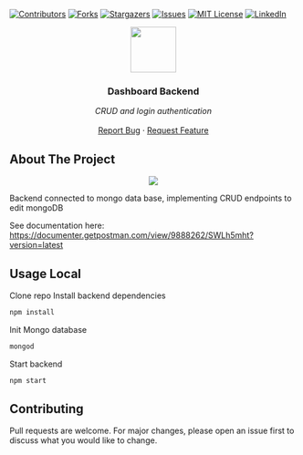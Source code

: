 [![Contributors][contributors-shield]][contributors-url]
[![Forks][forks-shield]][forks-url]
[![Stargazers][stars-shield]][stars-url]
[![Issues][issues-shield]][issues-url]
[![MIT License][license-shield]][license-url]
[![LinkedIn][linkedin-shield]][linkedin-url]


<p align="center">
  <img src="https://cdn2.iconfinder.com/data/icons/font-awesome/1792/code-512.png" width="80" height="80">
  
  <h3 align="center">Dashboard Backend</h3>

  <p align="center">
        <em>CRUD and login authentication</em>
    <br /><br />
    <a href="https://github.com/fredhii/Dashboard-Backend/issues">Report Bug</a>
    ·
    <a href="https://github.com/fredhii/Dashboard-Backend/issues">Request Feature</a>
  </p>
</p>


## About The Project
<p align="center">
    <img src="https://i.imgur.com/EXrO9Wy.png">
</p>

Backend connected to mongo data base, implementing CRUD endpoints to edit mongoDB

See documentation here:  
https://documenter.getpostman.com/view/9888262/SWLh5mht?version=latest

## Usage Local
Clone repo
Install backend dependencies
```sh
npm install
```
Init Mongo database
```sh
mongod
```
Start backend
```sh
npm start
```

## Contributing
Pull requests are welcome. For major changes, please open an issue first to discuss what you would like to change.



[contributors-shield]: https://img.shields.io/github/contributors/fredhii/Dashboard-Backend?style=flat-square
[contributors-url]: https://github.com/fredhii/Dashboard-Backend/graphs/contributors
[forks-shield]: https://img.shields.io/github/forks/fredhii/Dashboard-Backend.svg?style=flat-square
[forks-url]: https://github.com/fredhii/Dashboard-Backend/network/members
[stars-shield]: https://img.shields.io/github/stars/fredhii/Dashboard-Backend.svg?style=flat-square
[stars-url]: https://github.com/fredhii/Dashboard-Backend/stargazers
[issues-shield]: https://img.shields.io/github/issues/fredhii/Dashboard-Backend?style=flat-square
[issues-url]: https://github.com/fredhii/Dashboard-Backend/issues
[license-shield]: https://img.shields.io/github/license/fredhii/Dashboard-Backend?style=flat-square
[license-url]: https://github.com/fredhii/Dashboard-Backend/blob/master/LICENCE.txt
[linkedin-shield]: https://img.shields.io/badge/-LinkedIn-black.svg?style=flat-square&logo=linkedin&colorB=555
[linkedin-url]: https://linkedin.com/in/fredhii